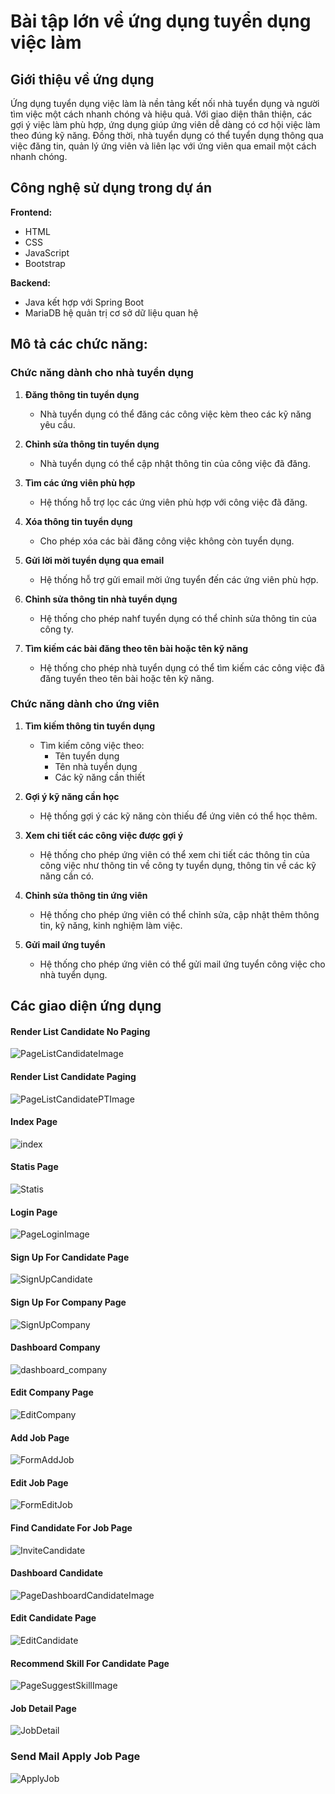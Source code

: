 # Bài tập lớn về ứng dụng tuyển dụng việc làm

## Giới thiệu về ứng dụng
Ứng dụng tuyển dụng việc làm là nền tảng kết nối nhà tuyển dụng và người tìm việc một cách nhanh chóng và hiệu quả. Với giao diện thân thiện, các gợi ý việc làm phù hợp, ứng dụng giúp ứng viên dễ dàng có cơ hội việc làm theo đúng kỹ năng. Đồng thời, nhà tuyển dụng có thể tuyển dụng thông qua việc đăng tin, quản lý ứng viên và liên lạc với ứng viên qua email một cách nhanh chóng.

## Công nghệ sử dụng trong dự án
**Frontend:**
  - HTML
  - CSS
  - JavaScript
  - Bootstrap

**Backend:**
  - Java kết hợp với Spring Boot
  - MariaDB hệ quản trị cơ sở dữ liệu quan hệ

## Mô tả các chức năng:
### Chức năng dành cho nhà tuyển dụng
1. **Đăng thông tin tuyển dụng**  
   - Nhà tuyển dụng có thể đăng các công việc kèm theo các kỹ năng yêu cầu.

2. **Chỉnh sửa thông tin tuyển dụng**  
   - Nhà tuyển dụng có thể cập nhật thông tin của công việc đã đăng.

3. **Tìm các ứng viên phù hợp**  
   - Hệ thống hỗ trợ lọc các ứng viên phù hợp với công việc đã đăng.

4. **Xóa thông tin tuyển dụng**  
   - Cho phép xóa các bài đăng công việc không còn tuyển dụng.

5. **Gửi lời mời tuyển dụng qua email**  
   - Hệ thống hỗ trợ gửi email mời ứng tuyển đến các ứng viên phù hợp.

6. **Chỉnh sửa thông tin nhà tuyển dụng**
   - Hệ thống cho phép nahf tuyển dụng có thể chỉnh sửa thông tin của công ty.

7. **Tìm kiếm các bài đăng theo tên bài hoặc tên kỹ năng**
   - Hệ thống cho phép nhà tuyển dụng có thể tìm kiếm các công việc đã đăng tuyển theo tên bài hoặc tên kỹ năng.

### Chức năng dành cho ứng viên
1. **Tìm kiếm thông tin tuyển dụng**  
   - Tìm kiếm công việc theo:  
     - Tên tuyển dụng  
     - Tên nhà tuyển dụng  
     - Các kỹ năng cần thiết  

2. **Gợi ý kỹ năng cần học**  
   - Hệ thống gợi ý các kỹ năng còn thiếu để ứng viên có thể học thêm.

3. **Xem chi tiết các công việc được gợi ý**
   - Hệ thống cho phép ứng viên có thể xem chi tiết các thông tin của công việc như thông tin về công ty tuyển dụng, thông tin về các kỹ năng cần có.

4. **Chỉnh sửa thông tin ứng viên**
   - Hệ thống cho phép ứng viên có thể chỉnh sửa, cập nhật thêm thông tin, kỹ năng, kinh nghiệm làm việc.

5. **Gửi mail ứng tuyển**
   - Hệ thống cho phép ứng viên có thể gửi mail ứng tuyển công việc cho nhà tuyển dụng.
   
## Các giao diện ứng dụng

#### Render List Candidate No Paging
![PageListCandidateImage](https://i.ibb.co/3pHkQ5J/Candidate-No-Paging.png)
<br/>

#### Render List Candidate Paging
![PageListCandidatePTImage](https://i.ibb.co/cDk3Fs7/Candidate-Paging.png)
<br/>

#### Index Page
![index](https://github.com/user-attachments/assets/739c4db4-52cd-4e88-b0e1-bf6fa60d1689)
<br/>

#### Statis Page
![Statis](https://github.com/user-attachments/assets/31091219-5b5f-42f2-8326-627c5146d707)
<br/>

#### Login Page
![PageLoginImage](https://i.ibb.co/8zpmndV/Login.png)
<br/>

#### Sign Up For Candidate Page
![SignUpCandidate](https://github.com/user-attachments/assets/4475ac4a-4f00-4977-bbb7-364a448b537d)
<br/>

#### Sign Up For Company Page
![SignUpCompany](https://github.com/user-attachments/assets/fc39d34e-c1f5-42ed-9383-5eadd2c41638)
<br/>

#### Dashboard Company
![dashboard_company](https://github.com/user-attachments/assets/6bc5afc8-e479-4308-bef6-95ac245eeb96)
<br/>

#### Edit Company Page
![EditCompany](https://github.com/user-attachments/assets/54860a9c-238d-42fe-ba2b-f8074e0647a8)
<br/>

#### Add Job Page
![FormAddJob](https://github.com/user-attachments/assets/f7512dc2-a137-4aed-a7a8-5ce89b02148d)
<br/>

#### Edit Job Page
![FormEditJob](https://github.com/user-attachments/assets/137fb3e9-99a3-4b44-bbbc-5f3c8be87366)
<br/>

#### Find Candidate For Job Page
![InviteCandidate](https://github.com/user-attachments/assets/0b2c1a8c-6474-4a7a-a194-129000c1df5b)
<br/>

#### Dashboard Candidate
![PageDashboardCandidateImage](https://i.ibb.co/XYc62tj/Dashboard-Candidate.png)
<br/>

#### Edit Candidate Page
![EditCandidate](https://github.com/user-attachments/assets/6285353b-23cd-40c1-b0af-692dde818e3e)
<br/>

#### Recommend Skill For Candidate Page
![PageSuggestSkillImage](https://i.ibb.co/YjV99Sf/Sugesst-Skill-Candidate.png)
<br/>

#### Job Detail Page
![JobDetail](https://github.com/user-attachments/assets/83aaab2a-8dd8-48ff-b71f-4f3a9caabf30)
<br/>

### Send Mail Apply Job Page
![ApplyJob](https://github.com/user-attachments/assets/8c7c67a2-aa7d-434c-8e12-a9def2f65672)

